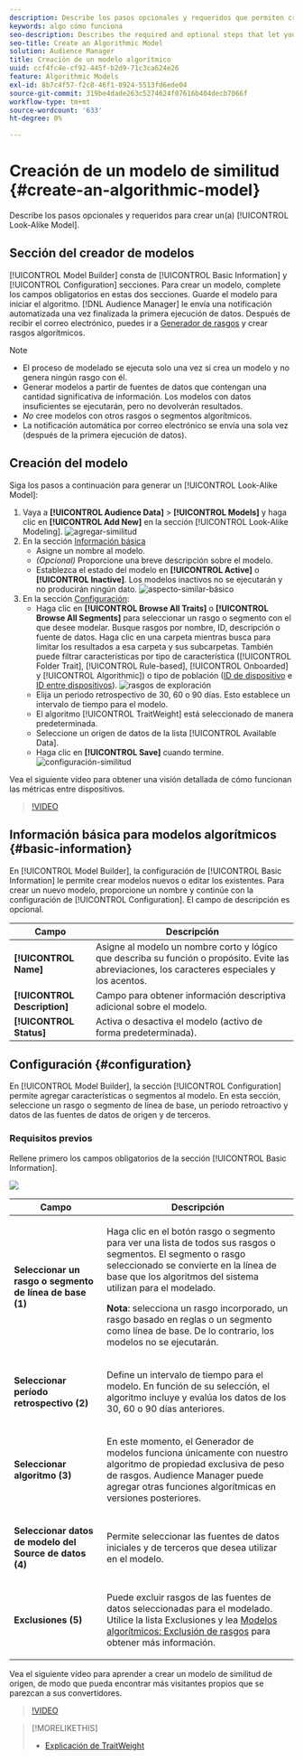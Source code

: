 ```yaml
---
description: Describe los pasos opcionales y requeridos que permiten crear un modelo algorítmico en el Generador de modelos.
keywords: algo cómo funciona
seo-description: Describes the required and optional steps that let you create an algorithmic model in Model Builder.
seo-title: Create an Algorithmic Model
solution: Audience Manager
title: Creación de un modelo algorítmico
uuid: ccf4fc4e-cf92-445f-b2d9-71c3ca624e26
feature: Algorithmic Models
exl-id: 8b7c4f57-f2c8-46f1-8924-5513fd6ede04
source-git-commit: 319be4dade263c5274624f07616b404decb7066f
workflow-type: tm+mt
source-wordcount: '633'
ht-degree: 0%

---
```


# Creación de un modelo de similitud {#create-an-algorithmic-model}

Describe los pasos opcionales y requeridos para crear un(a) [!UICONTROL Look-Alike Model].

## Sección del creador de modelos

[!UICONTROL Model Builder] consta de [!UICONTROL Basic Information] y [!UICONTROL Configuration] secciones. Para crear un modelo, complete los campos obligatorios en estas dos secciones. Guarde el modelo para iniciar el algoritmo. [!DNL Audience Manager] le envía una notificación automatizada una vez finalizada la primera ejecución de datos. Después de recibir el correo electrónico, puedes ir a [Generador de rasgos](../../features/traits/about-trait-builder.md) y crear rasgos algorítmicos.

>[!NOTE]
>
>* El proceso de modelado se ejecuta solo una vez si crea un modelo y no genera ningún rasgo con él.
>* Generar modelos a partir de fuentes de datos que contengan una cantidad significativa de información. Los modelos con datos insuficientes se ejecutarán, pero no devolverán resultados.
>* *No* cree modelos con otros rasgos o segmentos algorítmicos.
>* La notificación automática por correo electrónico se envía una sola vez (después de la primera ejecución de datos).

## Creación del modelo

Siga los pasos a continuación para generar un [!UICONTROL Look-Alike Model]:

1. Vaya a **[!UICONTROL Audience Data]** > **[!UICONTROL Models]** y haga clic en **[!UICONTROL Add New]** en la sección [!UICONTROL Look-Alike Modeling].
   ![agregar-similitud](assets/look-alike-add.png)
1. En la sección [Información básica](../../features/algorithmic-models/create-model.md#basic-information)
   * Asigne un nombre al modelo.
   * *(Opcional)* Proporcione una breve descripción sobre el modelo.
   * Establezca el estado del modelo en **[!UICONTROL Active]** o **[!UICONTROL Inactive]**. Los modelos inactivos no se ejecutarán y no producirán ningún dato.
     ![aspecto-similar-básico](assets/look-alike-basic.png)
1. En la sección [Configuración](../../features/algorithmic-models/create-model.md#configuration):
   * Haga clic en **[!UICONTROL Browse All Traits]** o **[!UICONTROL Browse All Segments]** para seleccionar un rasgo o segmento con el que desee modelar. Busque rasgos por nombre, ID, descripción o fuente de datos. Haga clic en una carpeta mientras busca para limitar los resultados a esa carpeta y sus subcarpetas. También puede filtrar características por tipo de característica ([!UICONTROL Folder Trait], [!UICONTROL Rule-based], [!UICONTROL Onboarded] y [!UICONTROL Algorithmic]) o tipo de población ([ID de dispositivo](../../reference/ids-in-aam.md) e [ID entre dispositivos](../../reference/ids-in-aam.md)).
     ![rasgos de exploración](assets/browse-traits.png)
   * Elija un periodo retrospectivo de 30, 60 o 90 días. Esto establece un intervalo de tiempo para el modelo.
   * El algoritmo [!UICONTROL TraitWeight] está seleccionado de manera predeterminada.
   * Seleccione un origen de datos de la lista [!UICONTROL Available Data].
   * Haga clic en **[!UICONTROL Save]** cuando termine.
     ![configuración-similitud](assets/look-alike-configuration.png)

Vea el siguiente vídeo para obtener una visión detallada de cómo funcionan las métricas entre dispositivos.

>[!VIDEO](https://experienceleague.adobe.com/docs/audience-manager-learn/tutorials/build-and-manage-audiences/profile-merge/understanding-cross-device-metrics-in-audience-manager.html)

## Información básica para modelos algorítmicos {#basic-information}

<!-- r_model_basic.xml -->

En [!UICONTROL Model Builder], la configuración de [!UICONTROL Basic Information] le permite crear modelos nuevos o editar los existentes. Para crear un nuevo modelo, proporcione un nombre y continúe con la configuración de [!UICONTROL Configuration]. El campo de descripción es opcional.

| Campo | Descripción |
|---|---|
| **[!UICONTROL Name]** | Asigne al modelo un nombre corto y lógico que describa su función o propósito. Evite las abreviaciones, los caracteres especiales y los acentos. |
| **[!UICONTROL Description]** | Campo para obtener información descriptiva adicional sobre el modelo. |
| **[!UICONTROL Status]** | Activa o desactiva el modelo (activo de forma predeterminada). |

## Configuración {#configuration}

En [!UICONTROL Model Builder], la sección [!UICONTROL Configuration] permite agregar características o segmentos al modelo. En esta sección, seleccione un rasgo o segmento de línea de base, un período retroactivo y datos de las fuentes de datos de origen y de terceros.

<!-- r_model_configuration.xml -->

### Requisitos previos

Rellene primero los campos obligatorios de la sección [!UICONTROL Basic Information].

![](assets/lam_exclude_traits_numbered.png)

<table id="table_7A6BE5E5498D4776A30323B743954150"> 
 <thead> 
  <tr> 
   <th colname="col1" class="entry"> Campo </th> 
   <th colname="col2" class="entry"> Descripción </th> 
  </tr> 
 </thead>
 <tbody> 
  <tr> 
   <td colname="col1"> <p><b>Seleccionar un rasgo o segmento de línea de base (1)</b> </p> </td> 
   <td colname="col2"> <p>Haga clic en el botón rasgo o segmento para ver una lista de todos sus rasgos o segmentos. El segmento o rasgo seleccionado se convierte en la línea de base que los algoritmos del sistema utilizan para el modelado. </p> <p> <p><b>Nota</b>: selecciona un rasgo incorporado, un rasgo basado en reglas o un segmento como línea de base. De lo contrario, los modelos no se ejecutarán. </p> </p> </td> 
  </tr> 
  <tr> 
   <td colname="col1"> <p><b>Seleccionar período retrospectivo (2)</b> </p> </td> 
   <td colname="col2"> <p>Define un intervalo de tiempo para el modelo. En función de su selección, el algoritmo incluye y evalúa los datos de los 30, 60 o 90 días anteriores. </p> </td> 
  </tr> 
  <tr> 
   <td colname="col1"> <p><b>Seleccionar algoritmo (3)</b> </p> </td> 
   <td colname="col2"> <p>En este momento, el Generador de modelos funciona únicamente con nuestro algoritmo <span class="keyword"> de propiedad exclusiva de peso de rasgos</span>. <span class="keyword"> Audience Manager</span> puede agregar otras funciones algorítmicas en versiones posteriores. </p> </td>
  </tr>
  <tr> 
   <td colname="col1"> <p><b>Seleccionar datos de modelo del Source de datos (4)</b> </p> </td> 
   <td colname="col2"> <p>Permite seleccionar las fuentes de datos iniciales y de terceros que desea utilizar en el modelo. </p> </td>
  </tr> 
  <tr> 
   <td colname="col1"> <p><b>Exclusiones (5)</b> </p> </td> 
   <td colname="col2"> <p>Puede excluir rasgos de las fuentes de datos seleccionadas para el modelado. Utilice la lista <span class="wintitle"> Exclusiones</span> y lea <a href="../../features/algorithmic-models/trait-exclusion-algo-models.md"> Modelos algorítmicos: Exclusión de rasgos</a> para obtener más información. </p> </td>
  </tr> 
 </tbody>
</table>

Vea el siguiente vídeo para aprender a crear un modelo de similitud de origen, de modo que pueda encontrar más visitantes propios que se parezcan a sus convertidores.

>[!VIDEO](https://video.tv.adobe.com/v/23504/)

>[!MORELIKETHIS]
>
>* [Explicación de TraitWeight](../../features/algorithmic-models/understanding-models.md#understanding-traitweight)
